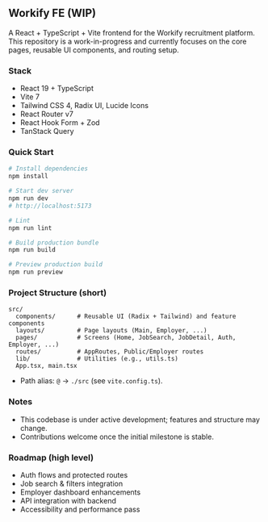 ## Workify FE (WIP)

A React + TypeScript + Vite frontend for the Workify recruitment platform. This repository is a work-in-progress and currently focuses on the core pages, reusable UI components, and routing setup.

### Stack
- React 19 + TypeScript
- Vite 7
- Tailwind CSS 4, Radix UI, Lucide Icons
- React Router v7
- React Hook Form + Zod
- TanStack Query

### Quick Start
```bash
# Install dependencies
npm install

# Start dev server
npm run dev
# http://localhost:5173

# Lint
npm run lint

# Build production bundle
npm run build

# Preview production build
npm run preview
```

### Project Structure (short)
```text
src/
  components/      # Reusable UI (Radix + Tailwind) and feature components
  layouts/         # Page layouts (Main, Employer, ...)
  pages/           # Screens (Home, JobSearch, JobDetail, Auth, Employer, ...)
  routes/          # AppRoutes, Public/Employer routes
  lib/             # Utilities (e.g., utils.ts)
  App.tsx, main.tsx
```

- Path alias: `@` → `./src` (see `vite.config.ts`).

### Notes
- This codebase is under active development; features and structure may change.
- Contributions welcome once the initial milestone is stable.

### Roadmap (high level)
- Auth flows and protected routes
- Job search & filters integration
- Employer dashboard enhancements
- API integration with backend
- Accessibility and performance pass
